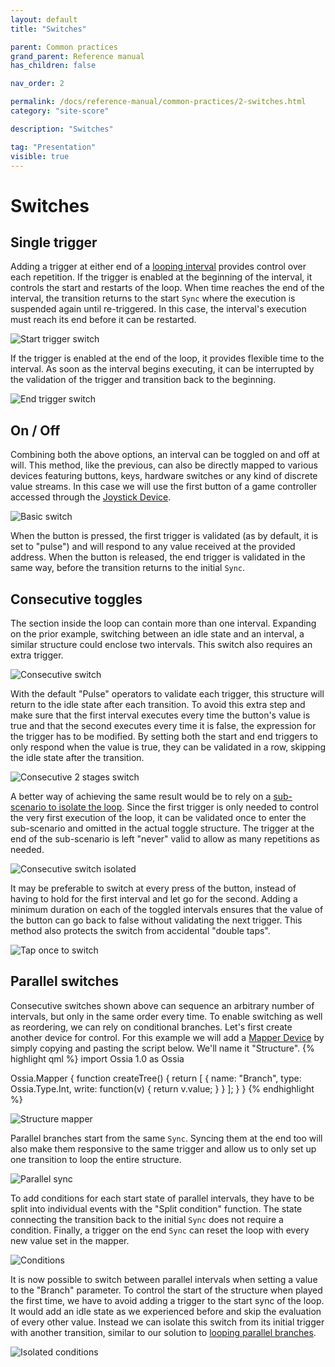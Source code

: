 ```yaml
---
layout: default
title: "Switches"

parent: Common practices
grand_parent: Reference manual
has_children: false

nav_order: 2

permalink: /docs/reference-manual/common-practices/2-switches.html
category: "site-score"

description: "Switches"

tag: "Presentation"
visible: true
---
```


# Switches

## Single trigger

Adding a trigger at either end of a
[looping interval](/score-docs/docs/reference-manual/common-practices/1-looping.html#loop-with-transitions)
provides control over each repetition. If the trigger is enabled at the beginning of the interval, it controls the start and restarts of the loop.
When time reaches the end of the interval, the transition returns to the start `Sync` where the execution is suspended again until re-triggered.
In this case, the interval's execution must reach its end before it can be restarted.

![Start trigger switch](/score-docs/assets/images/reference-manual/common-practices/triggerStart.gif "Start trigger switch")

If the trigger is enabled at the end of the loop, it provides flexible time to the interval.
As soon as the interval begins executing, it can be interrupted by the validation of the trigger and transition back to the beginning.

![End trigger switch](/score-docs/assets/images/reference-manual/common-practices/triggerEnd.gif "End trigger switch")

## On / Off

Combining both the above options, an interval can be toggled on and off at will. This method, like the previous, can also be directly mapped to various devices featuring buttons, keys, hardware switches or any kind of discrete value streams. In this case we will use the first button of a game controller accessed through the [Joystick Device](/score-docs/docs/references/devices-types/joystick-device.html).

![Basic switch](/score-docs/assets/images/reference-manual/common-practices/switch.gif "Basic switch")

When the button is pressed, the first trigger is validated (as by default, it is set to "pulse") and will respond to any value received at the provided address. When the button is released, the end trigger is validated in the same way, before the transition returns to the initial `Sync`.

## Consecutive toggles

The section inside the loop can contain more than one interval. Expanding on the prior example, switching between an idle state and an interval, a similar structure could enclose two intervals. This switch also requires an extra trigger.

![Consecutive switch](/score-docs/assets/images/reference-manual/common-practices/consecutive.gif "Consecutive switch")

With the default "Pulse" operators to validate each trigger, this structure will return to the idle state after each transition. To avoid this extra step and make sure that the first interval executes every time the button's value is true and that the second executes every time it is false, the expression for the trigger has to be modified. By setting both the start and end triggers to only respond when the value is true, they can be validated in a row, skipping the idle state after the transition. 

![Consecutive 2 stages switch](/score-docs/assets/images/reference-manual/common-practices/seq2Stage.gif "Consecutive 2 steps switch")

A better way of achieving the same result would be to rely on a [sub-scenario to isolate the loop](/score-docs/docs/reference-manual/common-practices/1-looping.html#nested-loops). Since the first trigger is only needed to control the very first execution of the loop, it can be validated once to enter the sub-scenario and omitted in the actual toggle structure. The trigger at the end of the sub-scenario is left "never" valid to allow as many repetitions as needed.

![Consecutive switch isolated](/score-docs/assets/images/reference-manual/common-practices/seqIsolate.gif "Consecutive switch isolated")

It may be preferable to switch at every press of the button, instead of having to hold for the first interval and let go for the second. Adding a minimum duration on each of the toggled intervals ensures that the value of the button can go back to false without validating the next trigger. This method also protects the switch from accidental "double taps".

![Tap once to switch](/score-docs/assets/images/reference-manual/common-practices/tapToSwitch.gif "Tap once to switch")

## Parallel switches

Consecutive switches shown above can sequence an arbitrary number of intervals, but only in the same order every time. To enable switching as well as reordering, we can rely on conditional branches. Let's first create another device for control. For this example we will add a [Mapper Device](/score-docs/docs/references/devices-types/mapper-device.html) by simply copying and pasting the script below. We'll name it "Structure".
{% highlight qml %}
import Ossia 1.0 as Ossia

Ossia.Mapper
{
    function createTree() {
        return [
        {
            name: "Branch",
            type: Ossia.Type.Int,
            write: function(v) { return v.value; }
        }
        ];
    }
}
{% endhighlight %}

![Structure mapper](/score-docs/assets/images/reference-manual/common-practices/structureMapper.gif "Structure mapper")

Parallel branches start from the same `Sync`. Syncing them at the end too will also make them responsive to the same trigger and allow us to only set up one transition to loop the entire structure.

![Parallel sync](/score-docs/assets/images/reference-manual/common-practices/parallelSync.gif "Parallel sync")

To add conditions for each start state of parallel intervals, they have to be split into individual events with the "Split condition" function. The state connecting the transition back to the initial `Sync` does not require a condition. Finally, a trigger on the end `Sync` can reset the loop with every new value set in the mapper.

![Conditions](/score-docs/assets/images/reference-manual/common-practices/conditions.gif "Conditions")

It is now possible to switch between parallel intervals when setting a value to the "Branch" parameter. To control the start of the structure when played the first time, we have to avoid adding a trigger to the start sync of the loop. It would add an idle state as we experienced before and skip the evaluation of every other value. Instead we can isolate this switch from its initial trigger with another transition, similar to our solution to [looping parallel branches](/score-docs/docs/reference-manual/common-practices/1-looping.html#loop-branches).

![Isolated conditions](/score-docs/assets/images/reference-manual/common-practices/isolateConditions.gif "Isolated conditions")
